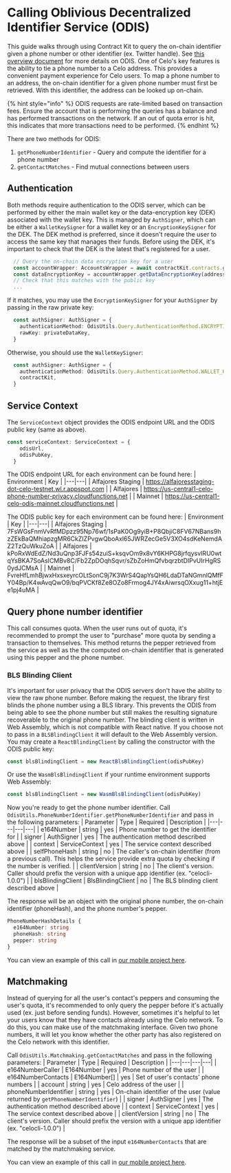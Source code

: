 # Calling Oblivious Decentralized Identifier Service (ODIS)
This guide walks through using Contract Kit to query the on-chain identifier given a phone number or other identifier (ex. Twitter handle). See [this overview document](../../celo-codebase/protocol/identity/phone-number-privacy.md) for more details on ODIS. One of Celo's key features is the ability to tie a phone number to a Celo address. This provides a convenient payment experience for Celo users. To map a phone number to an address, the on-chain identifier for a given phone number must first be retrieved. With this identifier, the address can be looked up on-chain.

{% hint style="info" %}
ODIS requests are rate-limited based on transaction fees. Ensure the account that is performing the queries has a balance and has performed transactions on the network. If an out of quota error is hit, this indicates that more transactions need to be performed.
{% endhint %}

There are two methods for ODIS:
1. `getPhoneNumberIdentifier` - Query and compute the identifier for a phone number
2. `getContactMatches` - Find mutual connections between users

## Authentication
Both methods require authentication to the ODIS server, which can be performed by either the main wallet key or the data-encryption key (DEK) associated with the wallet key. This is managed by `AuthSigner`, which can be either a `WalletKeySigner` for a wallet key or an `EncryptionKeySigner` for the DEK. The DEK method is preferred, since it doesn't require the user to access the same key that manages their funds. Before using the DEK, it's important to check that the DEK is the latest that's registered for a user. 
```ts
  // Query the on-chain data encryption key for a user
  const accountWrapper: AccountsWrapper = await contractKit.contracts.getAccounts()
  const dataEncryptionKey = accountWrapper.getDataEncryptionKey(address)
  // Check that this matches with the public key
  ...
```

If it matches, you may use the `EncryptionKeySigner` for your `AuthSigner` by passing in the raw private key:
```ts
  const authSigner: AuthSigner = {
    authenticationMethod: OdisUtils.Query.AuthenticationMethod.ENCRYPTION_KEY,
    rawKey: privateDataKey,
  }
```

Otherwise, you should use the `WalletKeySigner`:
```ts
  const authSigner: AuthSigner = {
    authenticationMethod: OdisUtils.Query.AuthenticationMethod.WALLET_KEY,
    contractKit,
  }
```

## Service Context 
The `ServiceContext` object provides the ODIS endpoint URL and the ODIS public key (same as above).
```ts
const serviceContext: ServiceContext = {
    odisUrl,
    odisPubKey,
  }
```

The ODIS endpoint URL for each environment can be found here:
| Environment  | Key  | 
|---|---|
|  Alfajores Staging | https://alfajoresstaging-dot-celo-testnet.wl.r.appspot.com |
| Alfajores  | https://us-central1-celo-phone-number-privacy.cloudfunctions.net |
| Mainnet  |  https://us-central1-celo-odis-mainnet.cloudfunctions.net |

The ODIS public key for each environment can be found here:
| Environment  | Key  | 
|---|---|
|  Alfajores Staging | 7FsWGsFnmVvRfMDpzz95Np76wf/1sPaK0Og9yiB+P8QbjiC8FV67NBans9hzZEkBaQMhiapzgMR6CkZIZPvgwQboAxl65JWRZecGe5V3XO4sdKeNemdAZ2TzQuWkuZoA  |
| Alfajores  |  kPoRxWdEdZ/Nd3uQnp3FJFs54zuiS+ksqvOm9x8vY6KHPG8jrfqysvIRU0wtqYsBKA7SoAsICMBv8C/Fb2ZpDOqhSqvr/sZbZoHmQfvbqrzbtDIPvUIrHgRS0ydJCMsA |
| Mainnet  |  FvreHfLmhBjwxHxsxeyrcOLtSonC9j7K3WrS4QapYsQH6LdaDTaNGmnlQMfFY04Bp/K4wAvqQwO9/bqPVCKf8Ze8OZo8Frmog4JY4xAiwrsqOXxug11+htjEe1pj4uMA |

## Query phone number identifier
This call consumes quota. When the user runs out of quota, it's recommended to prompt the user to "purchase" more quota by sending a transaction to themselves. This method returns the pepper retrieved from the service as well as the the computed on-chain identifier that is generated using this pepper and the phone number.

### BLS Blinding Client
It's important for user privacy that the ODIS servers don't have the ability to view the raw phone number. Before making the request, the library first blinds the phone number using a BLS library. This prevents the ODIS from being able to see the phone number but still makes the resulting signature recoverable to the original phone number. The blinding client is written in Web Assembly, which is not compatible with React native. If you choose not to pass in a `BLSBlindingClient` it will default to the Web Assembly version. You may create a `ReactBlindingClient` by calling the constructor with the ODIS public key:

```ts
const blsBlindingClient = new ReactBlsBlindingClient(odisPubKey)
```
Or use the `WasmBlsBlindingClient` if your runtime environment supports Web Assembly:
```ts
const blsBlindingClient = new WasmBlsBlindingClient(odisPubKey)
```

Now you're ready to get the phone number identifier. Call `OdisUtils.PhoneNumberIdentifier.getPhoneNumberIdentifier` and pass in the following parameters:
| Parameter  | Type | Required | Description  |
|---|---|---|---|
| e164Number | string | yes | Phone number to get the identifier for |
| signer | AuthSigner | yes | The authentication method described above | 
| context | ServiceContext | yes | The service context described above |
| selfPhoneHash | string | no | The caller's on-chain identifier (from a previous call). This helps the service provide extra quota by checking if the number is verified. |
| clientVersion | string | no | The client's version. Caller should prefix the version with a unique app identifier (ex. "celocli-1.0.0") |
| blsBlindingClient | BlsBlindingClient | no | The BLS blinding client described above |

The response will be an object with the original phone number, the on-chain identifier (phoneHash), and the phone number's pepper.
```ts
PhoneNumberHashDetails {
  e164Number: string
  phoneHash: string
  pepper: string
}
```

You can view an example of this call in [our mobile project here](https://github.com/celo-org/celo-monorepo/blob/41e3e6a0e7b99506a27b026b41e09bec1d9c3cd6/packages/mobile/src/identity/privateHashing.ts#L112).

## Matchmaking

Instead of querying for all the user's contact's peppers and consuming the user's quota, it's recommended to only query the pepper before it's actually used (ex. just before sending funds). However, sometimes it's helpful to let your users know that they have contacts already using the Celo network. To do this, you can make use of the matchmaking interface. Given two phone numbers, it will let you know whether the other party has also registered on the Celo network with this identifier.

Call `OdisUtils.Matchmaking.getContactMatches` and pass in the following parameters:
| Parameter  | Type | Required | Description  |
|---|---|---|---|
| e164NumberCaller | E164Number | yes | Phone number of the user |
| e164NumberContacts | E164Number[] | yes | Set of user's contacts' phone numbers | 
| account | string | yes | Celo address of the user |
| phoneNumberIdentifier | string | yes | On-chain identifier of the user (value returned by `getPhoneNumberIdentifier`) |
| signer | AuthSigner | yes | The authentication method described above | 
| context | ServiceContext | yes | The service context described above |
| clientVersion | string | no | The client's version. Caller should prefix the version with a unique app identifier (ex. "celocli-1.0.0") |

The response will be a subset of the input `e164NumberContacts` that are matched by the matchmaking service.

You can view an example of this call in [our mobile project here](https://github.com/celo-org/celo-monorepo/blob/41e3e6a0e7b99506a27b026b41e09bec1d9c3cd6/packages/mobile/src/identity/matchmaking.ts#L40-L49).
